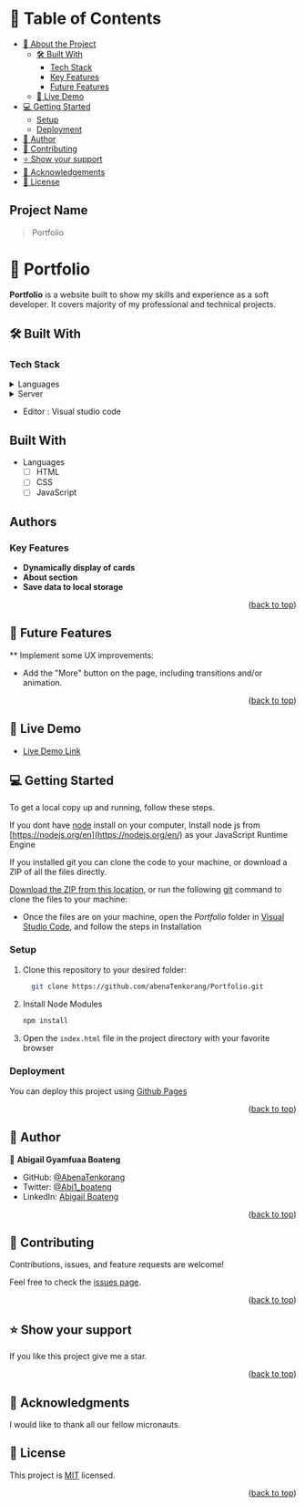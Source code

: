 <!-- TABLE OF CONTENTS -->

# 📗 Table of Contents

- [📖 About the Project](#about-project)
  - [🛠 Built With](#built-with)
    - [Tech Stack](#tech-stack)
    - [Key Features](#key-features)
    - [Future Features](#future-features)
  - [🚀 Live Demo](#live-demo)
- [💻 Getting Started](#getting-started)
  - [Setup](#setup)
  - [Deployment](#triangular_flag_on_post-deployment)
- [👥 Author](#authors)
- [🤝 Contributing](#contributing)
- [⭐️ Show your support](#support)
- [🙏 Acknowledgements](#acknowledgements)
- [📝 License](#license)


## Project Name
> Portfolio

<!-- PROJECT DESCRIPTION -->


# 📖 Portfolio <a name="about-project"></a>

**Portfolio** is a website built to show my skills and experience as a soft developer. It covers majority of my professional and technical projects.

## 🛠 Built With <a name="built-with"></a>

### Tech Stack <a name="tech-stack"></a>



<details>
  <summary>Languages</summary>
  <ul>
    <li>HTML</li>
    <li>CSS</li>
    <li>Javascript</li>
  </ul>
</details>

<details>
  <summary>Server</summary>
  <ul>
    <li><a href="https://github.com/">Github</a></li>
  </ul>
</details>

<!-- Features -->

- Editor : Visual studio code


## Built With
- Languages 
  - [ ] HTML
  - [ ] CSS
  - [ ] JavaScript

## Authors

### Key Features <a name="key-features"></a>

- **Dynamically display of cards**
- **About section**
- **Save data to local storage**

<p align="right">(<a href="#readme-top">back to top</a>)</p>

## 🔭 Future Features <a name="future-features"></a>

  ** Implement some UX improvements: 
  - Add the "More" button on the page, including transitions and/or animation.


<p align="right">(<a href="#readme-top">back to top</a>)</p>


## 🚀 Live Demo <a name="live-demo"></a>

- [Live Demo Link]( https://abenatenkorang.github.io/Portfolio/)

<!-- GETTING STARTED -->

## 💻 Getting Started <a name="getting-started"></a>

To get a local copy up and running, follow these steps.


If you dont have [node](https://node.org) install on your computer, Install node js from [https://nodejs.org/en](https://nodejs.org/en/) as your JavaScript Runtime Engine

If you installed git you can clone the code to your machine, or download a ZIP of all the files directly.

[Download the ZIP from this location](https://github.com/abenaTenkorang/Portfolio/archive/refs/heads/main.zip), or run the following [git](https://git-scm.com/downloads) command to clone the files to your machine:

- Once the files are on your machine, open the _Portfolio_ folder in [Visual Studio Code](https://code.visualstudio.com/), and follow the steps in Installation

### Setup

1. Clone this repository to your desired folder:

    ```sh
      git clone https://github.com/abenaTenkorang/Portfolio.git
    ```

2. Install Node Modules

   ```sh
   npm install
   ```
   
3. Open the `index.html` file in the project directory with your favorite browser

### Deployment
<a name="triangular_flag_on_post-deployment"></a>

You can deploy this project using [Github Pages](https://docs.github.com/en/pages/getting-started-with-github-pages/creating-a-github-pages-site)


<p align="right">(<a href="#readme-top">back to top</a>)</p>
 
 
## 👥 Author
<a name="authors"></a>


👤 **Abigail Gyamfuaa Boateng**

- GitHub: [@AbenaTenkorang](https://github.com/abenaTenkorang)
- Twitter: [@Abi1_boateng](https://twitter.com/Abi1_boateng)
- LinkedIn: [Abigail Boateng](https://www.linkedin.com/in/abigail-boateng-345395141/)

<p align="right">(<a href="#readme-top">back to top</a>)</p>


<!-- CONTRIBUTING -->

## 🤝 Contributing <a name="contributing"></a>

 
Contributions, issues, and feature requests are welcome!

Feel free to check the [issues page](../../issues/).

<p align="right">(<a href="#readme-top">back to top</a>)</p>

<!-- SUPPORT -->

## ⭐️ Show your support <a name="support"></a>

If you like this project give me a star.

<p align="right">(<a href="#readme-top">back to top</a>)</p>

<!-- ACKNOWLEDGEMENTS -->

## 🙏 Acknowledgments <a name="acknowledgements"></a>

 I would like to thank all our fellow micronauts.


<!-- LICENSE -->

## 📝 License <a name="license"></a>

This project is [MIT](https://github.com/abenaTenkorang/MIT/blob/main/MIT.md) licensed.

<p align="right">(<a href="#readme-top">back to top</a>)</p>




